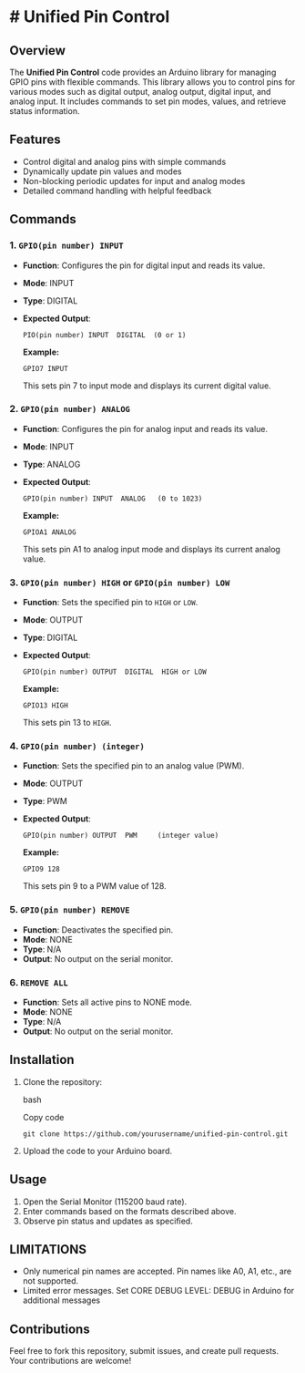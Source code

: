 # # Unified Pin Control

## Overview

The **Unified Pin Control** code provides an Arduino library for managing GPIO pins with flexible commands. This library allows you to control pins for various modes such as digital output, analog output, digital input, and analog input. It includes commands to set pin modes, values, and retrieve status information.

## Features

- Control digital and analog pins with simple commands
- Dynamically update pin values and modes
- Non-blocking periodic updates for input and analog modes
- Detailed command handling with helpful feedback

## Commands

### 1. `GPIO(pin number) INPUT`

- **Function**: Configures the pin for digital input and reads its value.

- **Mode**: INPUT

- **Type**: DIGITAL

- **Expected Output**:
  
  `PIO(pin number) INPUT  DIGITAL  (0 or 1)`
  
  **Example:**
  
  `GPIO7 INPUT`
  
  This sets pin 7 to input mode and displays its current digital value.

### 2. `GPIO(pin number) ANALOG`

- **Function**: Configures the pin for analog input and reads its value.

- **Mode**: INPUT

- **Type**: ANALOG

- **Expected Output**:
  
  `GPIO(pin number) INPUT  ANALOG   (0 to 1023)`
  
  **Example:**
  
  `GPIOA1 ANALOG`
  
  This sets pin A1 to analog input mode and displays its current analog value.

### 3. `GPIO(pin number) HIGH` or `GPIO(pin number) LOW`

- **Function**: Sets the specified pin to `HIGH` or `LOW`.

- **Mode**: OUTPUT

- **Type**: DIGITAL

- **Expected Output**:
  
  `GPIO(pin number) OUTPUT  DIGITAL  HIGH or LOW`
  
  **Example:**
  
  `GPIO13 HIGH`
  
  This sets pin 13 to `HIGH`.

### 4. `GPIO(pin number) (integer)`

- **Function**: Sets the specified pin to an analog value (PWM).

- **Mode**: OUTPUT

- **Type**: PWM

- **Expected Output**:
  
  `GPIO(pin number) OUTPUT  PWM     (integer value)`
  
  **Example:**
  
  `GPIO9 128`
  
  This sets pin 9 to a PWM value of 128.

### 5. `GPIO(pin number) REMOVE`

- **Function**: Deactivates the specified pin.
- **Mode**: NONE
- **Type**: N/A
- **Output**: No output on the serial monitor.

### 6. `REMOVE ALL`

- **Function**: Sets all active pins to NONE mode.
- **Mode**: NONE
- **Type**: N/A
- **Output**: No output on the serial monitor.

## Installation

1. Clone the repository:
   
   bash
   
   Copy code
   
   `git clone https://github.com/yourusername/unified-pin-control.git`

2. Upload the code to your Arduino board.

## Usage

1. Open the Serial Monitor (115200 baud rate).
2. Enter commands based on the formats described above.
3. Observe pin status and updates as specified.

## LIMITATIONS

- Only numerical pin names are accepted. Pin names like A0, A1, etc., are not supported.
- Limited error messages. Set CORE DEBUG LEVEL: DEBUG in Arduino for additional messages

## Contributions

Feel free to fork this repository, submit issues, and create pull requests. Your contributions are welcome!


